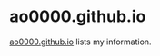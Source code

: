 # ao0000.github.io

[ao0000.github.io](https://github.com/ao0000/ao0000.github.io) lists my information.